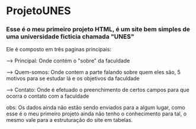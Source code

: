 # ProjetoUNES
### Esse é o meu primeiro projeto HTML, é um site bem simples de uma universidade ficticia chamada "UNES"
Ele é composto em três paginas principais: 

--> Principal: Onde contém o "sobre" da faculdade   

--> Quem-somos: Onde contem a parte falando sobre quem eles são, 5 motivos para se estudar lá e os objetivos da faculdade

--> Contato: Onde é efetuado o preenchimento de certos campos para que ocorra o contato com a faculdade

obs: Os dados ainda não estão sendo enviados para a algum lugar, como esse é o meu primeiro projeto ainda não tenho o conhecimento para tal, o mesmo vale para a estruturação do site em tabelas.

